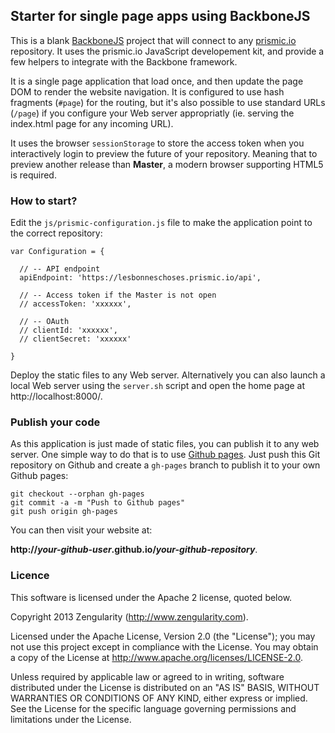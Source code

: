 ## Starter for single page apps using BackboneJS

This is a blank [BackboneJS](http://backbonejs.org/) project that will connect to any [prismic.io](https://prismic.io) repository. It uses the prismic.io JavaScript developement kit, and provide a few helpers to integrate with the Backbone framework.

It is a single page application that load once, and then update the page DOM to render the website navigation. It is configured to use hash fragments (`#page`) for the routing, but it's also possible to use standard URLs (`/page`) if you configure your Web server appropriatly (ie. serving the index.html page for any incoming URL).

It uses the browser `sessionStorage` to store the access token when you interactively login to preview the future of your repository. Meaning that to preview another release than **Master**, a modern browser supporting HTML5 is required.

### How to start?

Edit the `js/prismic-configuration.js` file to make the application point to the correct repository:

```
var Configuration = {

  // -- API endpoint
  apiEndpoint: 'https://lesbonneschoses.prismic.io/api',

  // -- Access token if the Master is not open
  // accessToken: 'xxxxxx',

  // -- OAuth
  // clientId: 'xxxxxx',
  // clientSecret: 'xxxxxx'

}
```

Deploy the static files to any Web server. Alternatively you can also launch a local Web server using the `server.sh` script and open the home page at http://localhost:8000/.

### Publish your code

As this application is just made of static files, you can publish it to any web server. One simple way to do that is to use [Github pages](https://github.io). Just push this Git repository on Github and create a `gh-pages` branch to publish it to your own Github pages: 

```
git checkout --orphan gh-pages
git commit -a -m "Push to Github pages"
git push origin gh-pages
```

You can then visit your website at:

**http://_your-github-user_.github.io/_your-github-repository_**.

### Licence

This software is licensed under the Apache 2 license, quoted below.

Copyright 2013 Zengularity (http://www.zengularity.com).

Licensed under the Apache License, Version 2.0 (the "License"); you may not use this project except in compliance with the License. You may obtain a copy of the License at http://www.apache.org/licenses/LICENSE-2.0.

Unless required by applicable law or agreed to in writing, software distributed under the License is distributed on an "AS IS" BASIS, WITHOUT WARRANTIES OR CONDITIONS OF ANY KIND, either express or implied. See the License for the specific language governing permissions and limitations under the License.